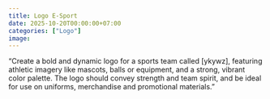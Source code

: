 ```yaml
---
title: Logo E-Sport
date: 2025-10-20T00:00:00+07:00
categories: ["Logo"]
image: 
---
```


“Create a bold and dynamic logo for a sports team called [ykywz], featuring athletic imagery like mascots, balls or equipment, and a strong, vibrant color palette. The logo should convey strength and team spirit, and be ideal for use on uniforms, merchandise and promotional materials.”
